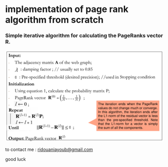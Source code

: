 # implementation of page rank algorithm from scratch 


### Simple iterative algorithm for calculating the PageRanks vector R.
![PageRank algorithm](https://raw.githubusercontent.com/ayoubridouani/pageRank_from_scratch/master/page%20rank%20algorithm.png "PageRank algorithm")


to contact me : ridouaniayoub@gmail.com

good luck
